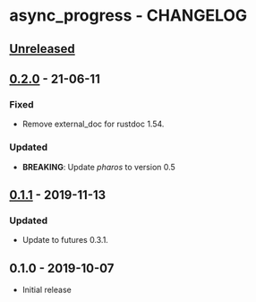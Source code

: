 # async_progress - CHANGELOG


## [Unreleased]

  [Unreleased]: https://github.com/najamelan/async_progress/compare/0.2.0...dev



## [0.2.0] - 21-06-11

  [0.2.0]: https://github.com/najamelan/async_progress/compare/0.1.1...0.2.0

### Fixed
  - Remove external_doc for rustdoc 1.54.

### Updated
  - **BREAKING**: Update _pharos_ to version 0.5



## [0.1.1] - 2019-11-13

  [0.1.1]: https://github.com/najamelan/async_progress/compare/0.1.0...0.1.1

### Updated
  - Update to futures 0.3.1.



## 0.1.0 - 2019-10-07

- Initial release
